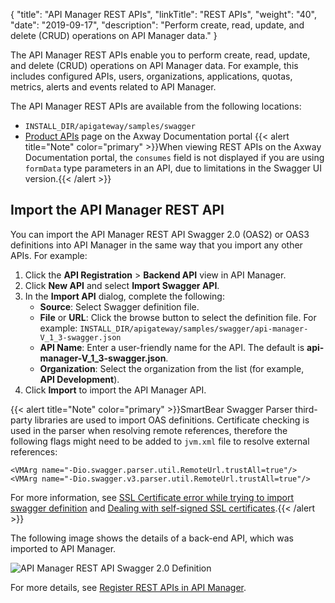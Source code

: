 {
    "title": "API Manager REST APIs",
    "linkTitle": "REST APIs",
    "weight": "40",
    "date": "2019-09-17",
    "description": "Perform create, read, update, and delete (CRUD) operations on API Manager data."
}

The API Manager REST APIs enable you to perform create, read, update, and delete (CRUD) operations on API Manager data. For example, this includes configured APIs, users, organizations, applications, quotas, metrics, alerts and events related to API Manager.

The API Manager REST APIs are available from the following locations:

* `INSTALL_DIR/apigateway/samples/swagger`
* [Product APIs](https://docs.axway.com/category/api) page on the Axway Documentation portal
    {{< alert title="Note" color="primary" >}}When viewing REST APIs on the Axway Documentation portal, the `consumes` field is not displayed if you are using `formData` type parameters in an API, due to limitations in the Swagger UI version.{{< /alert >}}

## Import the API Manager REST API

You can import the API Manager REST API Swagger 2.0 (OAS2) or OAS3 definitions into API Manager in the same way that you import any other APIs. For example:

1. Click the **API Registration** > **Backend API** view in API Manager.
2. Click **New API** and select **Import Swagger API**.
3. In the **Import API** dialog, complete the following:
    * **Source**: Select Swagger definition file.
    * **File** or **URL**: Click the browse button to select the definition file. For example:
        `INSTALL_DIR/apigateway/samples/swagger/api-manager-V_1_3-swagger.json`
    * **API Name**: Enter a user-friendly name for the API. The default is **api-manager-V_1_3-swagger.json**.
    * **Organization**: Select the organization from the list (for example, **API Development**).
4. Click **Import** to import the API Manager API.

{{< alert title="Note" color="primary" >}}SmartBear Swagger Parser third-party libraries are used to import OAS definitions. Certificate checking is used in the parser when resolving remote references, therefore the following flags might need to be added to `jvm.xml` file to resolve external references:

   ```
   <VMArg name="-Dio.swagger.parser.util.RemoteUrl.trustAll=true"/>
   <VMArg name="-Dio.swagger.v3.parser.util.RemoteUrl.trustAll=true"/>
   ```

   For more information, see [SSL Certificate error while trying to import swagger definition](https://community.smartbear.com/t5/ReadyAPI-Questions/SSL-Certificate-error-while-trying-to-import-swagger-definition/td-p/205283) and [Dealing with self-signed SSL certificates](https://github.com/swagger-api/swagger-parser#dealing-with-self-signed-ssl-certificates).{{< /alert >}}

The following image shows the details of a back-end API, which was imported to API Manager.

![API Manager REST API Swagger 2.0 Definition](/Images/docbook/images/api_mgmt/api_mgmt_rest_api.png)

For more details, see [Register REST APIs in API Manager](/docs/apim_administration/apimgr_admin/api_mgmt_register_web/).
